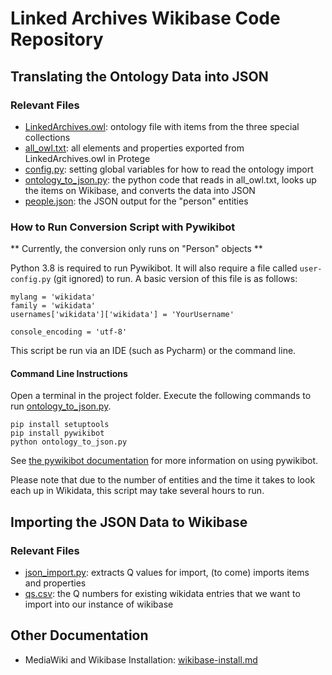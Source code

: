 # Linked Archives Wikibase Code Repository

## Translating the Ontology Data into JSON

### Relevant Files
- [LinkedArchives.owl](LinkedArchives.owl): ontology file with items from the three special collections
- [all_owl.txt](all_owl.txt): all elements and properties exported from LinkedArchives.owl in Protege
- [config.py](config.py): setting global variables for how to read the ontology import 
- [ontology_to_json.py](ontology_to_json.py): the python code that reads in all_owl.txt, looks up the items on Wikibase, and converts the data into JSON
- [people.json](people.json): the JSON output for the "person" entities

### How to Run Conversion Script with Pywikibot

** Currently, the conversion only runs on "Person" objects **

Python 3.8 is required to run Pywikibot.
It will also require a file called `user-config.py` (git ignored) to run. A basic version of this file is as follows:

```
mylang = 'wikidata'
family = 'wikidata'
usernames['wikidata']['wikidata'] = 'YourUsername'

console_encoding = 'utf-8'
```

This script be run via an IDE (such as Pycharm) or the command line.

#### Command Line Instructions
Open a terminal in the project folder. 
Execute the following commands to run [ontology_to_json.py](ontology_to_json.py).

```
pip install setuptools
pip install pywikibot
python ontology_to_json.py
```
See [the pywikibot documentation](https://pypi.org/project/pywikibot/) for more information on using pywikibot.

Please note that due to the number of entities and the time it takes to look each up in Wikidata, this script may take several hours to run.  

## Importing the JSON Data to Wikibase

### Relevant Files
- [json_import.py](json_import.py): extracts Q values for import, (to come) imports items and properties
- [qs.csv](qs.csv): the Q numbers for existing wikidata entries that we want to import into our instance of wikibase

## Other Documentation

- MediaWiki and Wikibase Installation: [wikibase-install.md](wikibase_install.md)
